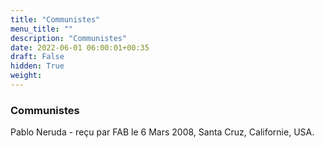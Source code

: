 ```yaml
---
title: "Communistes"
menu_title: ""
description: "Communistes"
date: 2022-06-01 06:00:01+00:35
draft: False
hidden: True
weight:
---
```

### Communistes

Pablo Neruda - reçu par FAB le 6 Mars 2008, Santa Cruz, Californie, USA.



